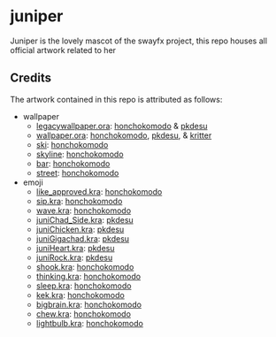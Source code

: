 # juniper
Juniper is the lovely mascot of the swayfx project, this repo houses all official artwork related to her

## Credits
The artwork contained in this repo is attributed as follows:
+ wallpaper
  + [legacywallpaper.ora](/wallpaper/legacywallpaper.ora): [honchokomodo](https://github.com/honchokomodo) & [pkdesu](https://github.com/pkdesuwu)
  + [wallpaper.ora](/wallpaper/wallpaper.ora): [honchokomodo](https://github.com/honchokomodo), [pkdesu](https://github.com/pkdesuwu), & [kritter](https://github.com/snowykritter)
  + [ski](/wallpaper/20231229_ski_4096x4096.png): [honchokomodo](https://github.com/honchokomodo)
  + [skyline](/wallpaper/20240413_skyline_4096x4096.png): [honchokomodo](https://github.com/honchokomodo)
  + [bar](/wallpaper/20240622_bar_3840x2160.png): [honchokomodo](https://github.com/honchokomodo)
  + [street](/wallpaper/20241004_street_4096x4096.png): [honchokomodo](https://github.com/honchokomodo)
+ emoji
  + [like_approved.kra](/emoji/like_approved.kra): [honchokomodo](https://github.com/honchokomodo)
  + [sip.kra](/emoji/sip.kra): [honchokomodo](https://github.com/honchokomodo)
  + [wave.kra](/emoji/wave.kra): [honchokomodo](https://github.com/honchokomodo)
  + [juniChad_Side.kra](/emoji/juniChad_Side.kra): [pkdesu](https://github.com/pkdesuwu)
  + [juniChicken.kra](/emoji/juniChicken.kra): [pkdesu](https://github.com/pkdesuwu)
  + [juniGigachad.kra](/emoji/juniGigachad.kra): [pkdesu](https://github.com/pkdesuwu)
  + [juniHeart.kra](/emoji/juniHeart.kra): [pkdesu](https://github.com/pkdesuwu)
  + [juniRock.kra](/emoji/juniRock.kra): [pkdesu](https://github.com/pkdesuwu)
  + [shook.kra](/emoji/shook.kra): [honchokomodo](https://github.com/honchokomodo)
  + [thinking.kra](/emoji/thinking.kra): [honchokomodo](https://github.com/honchokomodo)
  + [sleep.kra](/emoji/sleep.kra): [honchokomodo](https://github.com/honchokomodo)
  + [kek.kra](/emoji/kek.kra): [honchokomodo](https://github.com/honchokomodo)
  + [bigbrain.kra](/emoji/bigbrain.kra): [honchokomodo](https://github.com/honchokomodo)
  + [chew.kra](/emoji/chew.kra): [honchokomodo](https://github.com/honchokomodo)
  + [lightbulb.kra](/emoji/lightbulb.kra): [honchokomodo](https://github.com/honchokomodo)
